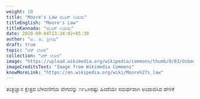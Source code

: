 ```yaml
---
weight: 10
title: "Moore's Law ಮೂರ್ ನಿಯಮ"
titleEnglish: "Moore's Law"
titleKannada: "ಮೂರ್ ನಿಯಮ"
date: 2020-09-04T13:34:02+05:30
author: "ಟಿ. ಜಿ. ಶ್ರೀನಿಧಿ"
draft: true
topic: "ಟೆಕ್ ಲೋಕ"
collection: "ಟೆಕ್ ಲೋಕ"
image: "https://upload.wikimedia.org/wikipedia/commons/thumb/0/03/Osbourne_Executive_%2834_365%29.jpg/1920px-Osbourne_Executive_%2834_365%29.jpg"
imageCreditsText: "Image from Wikimedia Commons"
knowMoreLink: "https://en.wikipedia.org/wiki/Moore%27s_law"
---
```



ತಂತ್ರಜ್ಞಾನ ಕ್ಷೇತ್ರದ ಬೆಳವಣಿಗೆಯ ವೇಗವನ್ನು ೧೯೬೫ರಷ್ಟು ಹಿಂದೆಯೇ ಸಮರ್ಥವಾಗಿ ಅಂದಾಜಿಸಿದ ಹೇಳಿಕೆ